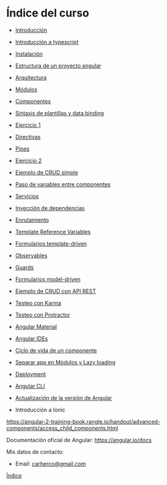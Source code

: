 # Índice del curso

 - [Introducción](introduccion.md)
 - [Introducción a typescript](typescript.md)
 - [Instalación](instalacion.md)
 - [Estructura de un proyecto angular](estructura-proyecto.md)
 - [Arquitectura](arquitectura.md)
 - [Módulos](modules.md)
 - [Componentes](components.md)
 - [Sintaxis de plantillas y data binding](data-binding.md)
 - [Ejercicio 1](ejercicio_1.md)
 - [Directivas](directives.md)
 - [Pipes](pipes.md)
 - [Ejercicio 2](ejercicio_2.md)
 - [Ejemplo de CRUD simple](ejemplo-crud-basico.md)

 - [Paso de variables entre componentes](input-binding.md)
 - [Servicios](services.md)
 - [Inyección de dependencias](inyeccion-dependencias.md)
 - [Enrutamiento](routing.md)
 
 - [Template Reference Variables](template-reference-variables.md)
 - [Formularios template-driven](forms-template-driven.md)

 - [Observables](observables.md)
 - [Guards](guards.md)

 - [Formularios model-driven](forms-model-driven.md)
 - [Ejemplo de CRUD con API REST](ejemplo-crud-completo.md)
 - [Testeo con Karma](testing.md)
 - [Testeo con Protractor](testing-e2e.md)
 - [Angular Material](angular-material.md)
 - [Angular IDEs](ides.md)
 - [Ciclo de vida de un componente](lifecycle.md)
 - [Separar app en Módulos y Lazy loading](lazy-loading.md)
 - [Deployment](deployment.md)
 - [Angular CLI](angular-cli.md)
 - [Actualización de la versión de Angular](https://angular-update-guide.firebaseapp.com/)
 - Introducción a Ionic


https://angular-2-training-book.rangle.io/handout/advanced-components/access_child_components.html


Documentación oficial de Angular: https://angular.io/docs

Mis datos de contacto:
 - Email: carherco@gmail.com


[Índice](index.md)
